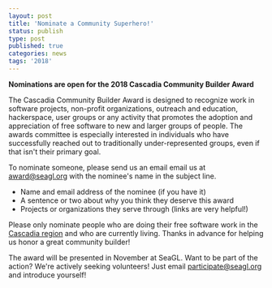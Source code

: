 ```yaml
---
layout: post
title: 'Nominate a Community Superhero!'
status: publish
type: post
published: true
categories: news
tags: '2018'
---
```


**Nominations are open for the 2018 Cascadia Community Builder Award**

The Cascadia Community Builder Award is designed to recognize work in software projects, non-profit organizations, outreach and education, hackerspace, user groups or any activity that promotes the adoption and appreciation of free software to new and larger groups of people. The awards committee is especially interested in individuals who have successfully reached out to traditionally under-represented groups, even if that isn't their primary goal.

To nominate someone, please send us an email email us at [award@seagl.org](mailto:award@seagl.org) with the nominee's name in the subject line.

* Name and email address of the nominee (if you have it)
* A sentence or two about why you think they deserve this award
* Projects or organizations they serve through (links are very helpful!)

Please only nominate people who are doing their free software work in the [Cascadia region](https://en.wikipedia.org/wiki/Cascadia_(bioregion)) and who are currently living. Thanks in advance for helping us honor a great community builder!

The award will be presented in November at SeaGL. Want to be part of the action? We're actively seeking volunteers! Just email [participate@seagl.org](mailto:participate@seagl.org) and introduce yourself!
